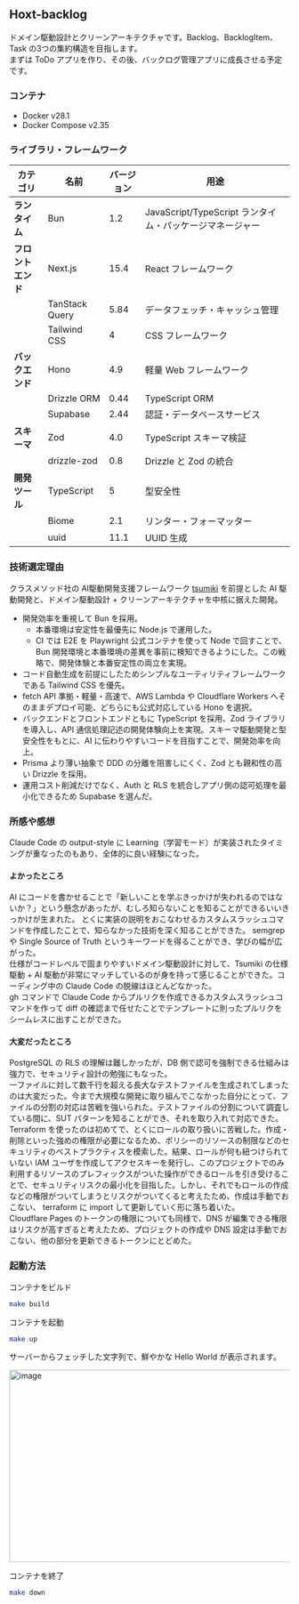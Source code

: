 ## Hoxt-backlog

ドメイン駆動設計とクリーンアーキテクチャです。Backlog、BacklogItem、Task の3つの集約構造を目指します。  
まずは ToDo アプリを作り、その後、バックログ管理アプリに成長させる予定です。

### コンテナ
- Docker v28.1
- Docker Compose v2.35

### ライブラリ・フレームワーク

| カテゴリ | 名前 | バージョン | 用途 |
|---------|------|-----------|------|
| **ランタイム** | Bun | 1.2 | JavaScript/TypeScript ランタイム・パッケージマネージャー |
| **フロントエンド** | Next.js | 15.4 | React フレームワーク |
| | TanStack Query | 5.84 | データフェッチ・キャッシュ管理 |
| | Tailwind CSS | 4 | CSS フレームワーク |
| **バックエンド** | Hono | 4.9 | 軽量 Web フレームワーク |
| | Drizzle ORM | 0.44 | TypeScript ORM |
| | Supabase | 2.44 | 認証・データベースサービス |
| **スキーマ** | Zod | 4.0 | TypeScript スキーマ検証 |
| | drizzle-zod | 0.8 | Drizzle と Zod の統合 |
| **開発ツール** | TypeScript | 5 | 型安全性 |
| | Biome | 2.1 | リンター・フォーマッター |
| | uuid | 11.1 | UUID 生成 |

### 技術選定理由

クラスメソッド社の AI駆動開発支援フレームワーク [tsumiki](https://github.com/classmethod/tsumiki) を前提とした AI 駆動開発と、ドメイン駆動設計 + クリーンアーキテクチャを中核に据えた開発。

- 開発効率を重視して Bun を採用。
  - 本番環境は安定性を最優先に Node.js で運用した。
  - CI では E2E を Playwright 公式コンテナを使って Node で回すことで、Bun 開発環境と本番環境の差異を事前に検知できるようにした。この戦略で、開発体験と本番安定性の両立を実現。
- コード自動生成を前提にしたためシンプルなユーティリティフレームワークである Tailwind CSS を優先。
- fetch API 準拠・軽量・高速で、AWS Lambda や Cloudflare Workers へそのままデプロイ可能、どちらにも公式対応している Hono を選択。
- バックエンドとフロントエンドともに TypeScript を採用、Zod ライブラリを導入し、API 通信処理記述の開発体験向上を実現。スキーマ駆動開発と型安全性をもとに、AI に伝わりやすいコードを目指すことで、開発効率を向上。
- Prisma より薄い抽象で DDD の分離を阻害しにくく、Zod とも親和性の高い Drizzle を採用。
- 運用コスト削減だけでなく、Auth と RLS を統合しアプリ側の認可処理を最小化できるため Supabase を選んだ。

### 所感や感想

Claude Code の output-style に Learning（学習モード）が実装されたタイミングが重なったのもあり、全体的に良い経験になった。  

#### よかったところ

AI にコードを書かせることで「新しいことを学ぶきっかけが失われるのではないか？」という懸念があったが、むしろ知らないことを知ることができるいいきっかけが生まれた。 とくに実装の説明をおこなわせるカスタムスラッシュコマンドを作成したことで、知らなかった技術を深く知ることができた。 semgrep や Single Source of Truth というキーワードを得ることができ、学びの幅が広がった。  
仕様がコードレベルで固まりやすいドメイン駆動設計に対して、Tsumiki の仕様駆動 + AI 駆動が非常にマッチしているのが身を持って感じることができた。コーディング中の Claude Code の脱線はほとんどなかった。  
gh コマンドで Claude Code からプルリクを作成できるカスタムスラッシュコマンドを作って diff の確認まで任せたことでテンプレートに則ったプルリクをシームレスに出すことができた。  

#### 大変だったところ

PostgreSQL の RLS の理解は難しかったが、DB 側で認可を強制できる仕組みは強力で、セキュリティ設計の勉強にもなった。  
一ファイルに対して数千行を超える長大なテストファイルを生成されてしまったのは大変だった。今まで大規模な開発に取り組んでこなかった自分にとって、ファイルの分割の対応は苦戦を強いられた。テストファイルの分割について調査している間に、SUT パターンを知ることができ、それを取り入れて対応できた。   
Terraform を使ったのは初めてで、とくにロールの取り扱いに苦戦した。作成・削除といった強めの権限が必要になるため、ポリシーのリソースの制限などのセキュリティのベストプラクティスを模索した。結果、ロールが何も紐つけられていない IAM ユーザを作成してアクセスキーを発行し、このプロジェクトでのみ利用するリソースのプレフィックスがついた操作ができるロールを引き受けることで、セキュリティリスクの最小化を目指した。しかし、それでもロールの作成などの権限がついてしまうとリスクがついてくると考えたため、作成は手動でおこない、 terraform に import して更新していく形に落ち着いた。  
Cloudflare Pages のトークンの権限についても同様で、DNS が編集できる権限はリスクが高すぎると考えたため、プロジェクトの作成や DNS 設定は手動でおこない、他の部分を更新できるトークンにとどめた。  

### 起動方法

コンテナをビルド
```sh
make build
```

コンテナを起動
```sh
make up
```

サーバーからフェッチした文字列で、鮮やかな Hello World が表示されます。

<img width="1143" height="346" alt="image" src="https://github.com/user-attachments/assets/65dd41c0-4ca7-4558-ae87-197347bda2c8" />

コンテナを終了
```sh
make down
```

